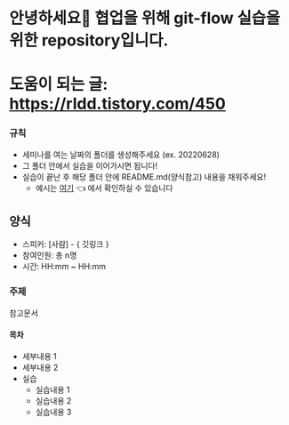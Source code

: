 # 안녕하세요👋  협업을 위해 git-flow 실습을 위한 repository입니다. 

# 도움이 되는 글: https://rldd.tistory.com/450

### 규칙 
 * 세미나를 여는 날짜의 폴더를 생성해주세요 (ex. 20220628)
 * 그 폴더 안에서 실습을 이어가시면 됩니다!
 * 실습이 끝난 후 해당 폴더 안에 README.md(양식참고) 내용을 채워주세요! 
    * 예시는 [여기](https://github.com/Kaleub/git-flow-seminar/tree/develop/20220625) 👈 에서 확인하실 수 있습니다
 
 
 ## 양식
 
 * 스피커: [사람] - { 깃링크 }
 * 참여인원: 총 n명
 * 시간: HH:mm ~ HH:mm

### 주제
 참고문서

#### 목차 
 * 세부내용 1
 * 세부내용 2
 * 실습
    * 실습내용 1
    * 실습내용 2
    * 실습내용 3
